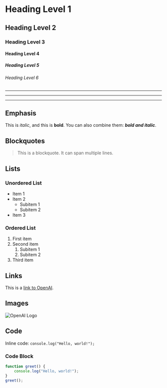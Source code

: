 # Heading Level 1
## Heading Level 2
### Heading Level 3
#### Heading Level 4
##### Heading Level 5
###### Heading Level 6

---
***
___

## Emphasis

This is *italic*, and this is **bold**. You can also combine them: ***bold and italic***.

## Blockquotes

> This is a blockquote.
> It can span multiple lines.

## Lists

### Unordered List

- Item 1
- Item 2
  - Subitem 1
  - Subitem 2
- Item 3

### Ordered List

1. First item
2. Second item
   1. Subitem 1
   2. Subitem 2
3. Third item

## Links

This is a [link to OpenAI](https://www.openai.com).

## Images

![OpenAI Logo](https://openai.com/favicon.ico)

## Code

Inline code: `console.log("Hello, world!");`

### Code Block

```javascript
function greet() {
    console.log("Hello, world!");
}
greet();
```

